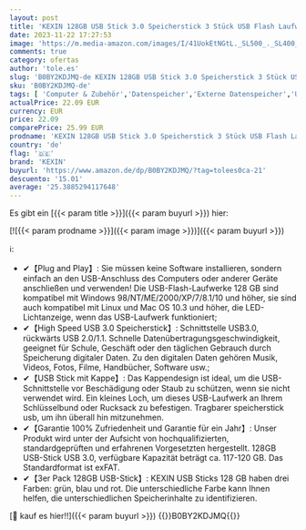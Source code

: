 ```yaml
---
layout: post
title: 'KEXIN 128GB USB Stick 3.0 Speicherstick 3 Stück USB Flash Laufwerk Cap USB Sticks USB Flash Drive mit LED  3er Pack  Grün Rot Blau  USB 128 GB '
date: 2023-11-22 17:27:53
image: 'https://m.media-amazon.com/images/I/41UokEtNGtL._SL500_._SL400_.jpg'
comments: true
category: ofertas
author: 'tole.es'
slug: 'B0BY2KDJMQ-de KEXIN 128GB USB Stick 3.0 Speicherstick 3 Stück USB Flash...'
sku: 'B0BY2KDJMQ-de'
tags: [ 'Computer & Zubehör','Datenspeicher','Externe Datenspeicher','USB-Sticks','kexin','🇩🇪', ]
actualPrice: 22.09 EUR
currency: EUR
price: 22.09
comparePrice: 25.99 EUR
prodname: 'KEXIN 128GB USB Stick 3.0 Speicherstick 3 Stück USB Flash Laufwerk Cap USB Sticks USB Flash Drive mit LED  3er Pack  Grün Rot Blau  USB 128 GB '
country: 'de'
flag: '🇩🇪'
brand: 'KEXIN'
buyurl: 'https://www.amazon.de/dp/B0BY2KDJMQ/?tag=tolees0ca-21'
descuento: '15.01'
average: '25.3885294117648'
---
```


Es gibt ein [{{< param title >}}]({{< param buyurl >}}) hier:

[![{{< param prodname >}}]({{< param image >}})]({{< param buyurl >}})

ℹ️:

- ✔【Plug and Play】: Sie müssen keine Software installieren, sondern einfach an den USB-Anschluss des Computers oder anderer Geräte anschließen und verwenden! Die USB-Flash-Laufwerke 128 GB sind kompatibel mit Windows 98/NT/ME/2000/XP/7/8.1/10 und höher, sie sind auch kompatibel mit Linux und Mac OS 10.3 und höher, die LED-Lichtanzeige, wenn das USB-Laufwerk funktioniert;
- ✔【High Speed ​​USB 3.0 Speicherstick】: Schnittstelle USB3.0, rückwärts USB 2.0/1.1. Schnelle Datenübertragungsgeschwindigkeit, geeignet für Schule, Geschäft oder den täglichen Gebrauch durch Speicherung digitaler Daten. Zu den digitalen Daten gehören Musik, Videos, Fotos, Filme, Handbücher, Software usw.;
- ✔【USB Stick mit Kappe】: Das Kappendesign ist ideal, um die USB-Schnittstelle vor Beschädigung oder Staub zu schützen, wenn sie nicht verwendet wird. Ein kleines Loch, um dieses USB-Laufwerk an Ihrem Schlüsselbund oder Rucksack zu befestigen. Tragbarer speicherstick usb, um ihn überall hin mitzunehmen.
- ✔【Garantie 100% Zufriedenheit und Garantie für ein Jahr】: Unser Produkt wird unter der Aufsicht von hochqualifizierten, standardgeprüften und erfahrenen Vorgesetzten hergestellt. 128GB USB-Stick USB 3.0, verfügbare Kapazität beträgt ca. 117-120 GB. Das Standardformat ist exFAT.
- ✔【3er Pack 128GB USB-Stick】: KEXIN USB Sticks 128 GB haben drei Farben: grün, blau und rot. Die unterschiedliche Farbe kann Ihnen helfen, die unterschiedlichen Speicherinhalte zu identifizieren.

[🛒 kauf es hier!!]({{< param buyurl >}})
{{<world>}}B0BY2KDJMQ{{</world>}}

